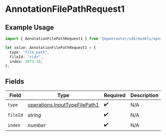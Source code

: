 # AnnotationFilePathRequest1

## Example Usage

```typescript
import { AnnotationFilePathRequest1 } from "@openrouter/sdk/models/operations";

let value: AnnotationFilePathRequest1 = {
  type: "file_path",
  fileId: "<id>",
  index: 3073.38,
};
```

## Fields

| Field                                                                          | Type                                                                           | Required                                                                       | Description                                                                    |
| ------------------------------------------------------------------------------ | ------------------------------------------------------------------------------ | ------------------------------------------------------------------------------ | ------------------------------------------------------------------------------ |
| `type`                                                                         | [operations.InputTypeFilePath1](../../models/operations/inputtypefilepath1.md) | :heavy_check_mark:                                                             | N/A                                                                            |
| `fileId`                                                                       | *string*                                                                       | :heavy_check_mark:                                                             | N/A                                                                            |
| `index`                                                                        | *number*                                                                       | :heavy_check_mark:                                                             | N/A                                                                            |